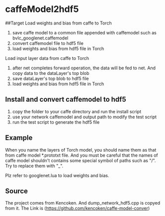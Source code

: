# caffeModel2hdf5

##Target 
Load weights and bias from caffe to Torch

1. save caffe model to a common file appended with caffemodel such as bvlc\_googlenet.caffemodel
2. convert caffemodel file to hdf5 file
3. load weights and bias from hdf5 file in Torch

Load input layer data from caffe to Torch
1. after net completes forward operation, the data will be fed to net. And copy data to the dataLayer's top blob
2. save dataLayer's top blob to hdf5 file
3. load weights and bias from hdf5 file in Torch

## Install and convert caffemodel to  hdf5 
1. copy the folder to your caffe directory and run the install script
2. use your network caffemodel and output path to modify the test script 
3. run the test script to generate the hdf5 file

## Example
When you name the layers of Torch model, you should name them as that from caffe model \*.prototxt file.
And you must be careful that the names of caffe model shouldn't contains some special symbol of paths such as "/". Try 
to replace them with "\_".

Plz refer to googlenet.lua to load weights and bias.

## Source 
The project comes from Kencoken. And dump_network_hdf5.cpp is copyed from it. The Link is (https://github.com/kencoken/caffe-model-conver)

